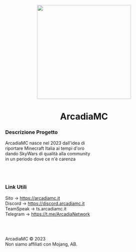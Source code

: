 <p align="center">
  <img src="https://www.arcadiamc.it/home/img/logo.png" width=300 height=300/>
</p>
<h1 align="center">ArcadiaMC</h1>
<p>
  <h3>Descrizione Progetto</h3>
  ArcadiaMC nasce nel 2023 dall'idea di
  <br>
  riportare Minecraft Italia ai tempi d'oro
  <br>
  dando SkyWars di qualità alla community
  <br>
  in un periodo dove ce n'è carenza
</p>
<br>
<br>
<p>
  <h3>Link Utili</h3>
  Sito -> <a href="https://arcadiamc.it">https://arcadiamc.it</a>
  <br>
  Discord -> <a href="https://discord.arcadiamc.it">https://discord.arcadiamc.it</a>
  <br>
  <a>TeamSpeak -> ts.arcadiamc.it</a>
  <br>
  Telegram -> <a href="https://t.me/ArcadiaNetwork">https://t.me/ArcadiaNetwork</a>
</p>
<br>
<br>
<p>
  ArcadiaMC © 2023
  <br>
  Non siamo affiliati con Mojang, AB.
</p>

